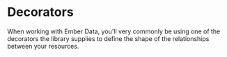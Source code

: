 # Decorators

When working with Ember Data, you'll very commonly be using one of the decorators the library supplies to define the shape of the relationships between your resources.

